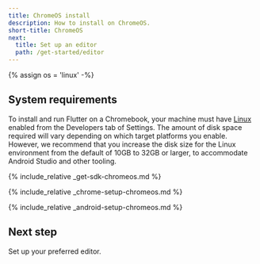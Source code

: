 ```yaml
---
title: ChromeOS install
description: How to install on ChromeOS.
short-title: ChromeOS
next:
  title: Set up an editor
  path: /get-started/editor
---
```


{% assign os = 'linux' -%}

## System requirements

To install and run Flutter on a Chromebook, your machine
must have [Linux][] enabled from the Developers tab of Settings.
The amount of disk space required will vary
depending on which target platforms you enable.
However, we recommend that you increase the disk size for the Linux environment
from the default of 10GB to 32GB or larger,
to accommodate Android Studio and other tooling.

{% include_relative _get-sdk-chromeos.md %}

{% include_relative _chrome-setup-chromeos.md %}

{% include_relative _android-setup-chromeos.md %}

## Next step

Set up your preferred editor.

[Linux]: https://support.google.com/chromebook/answer/9145439
